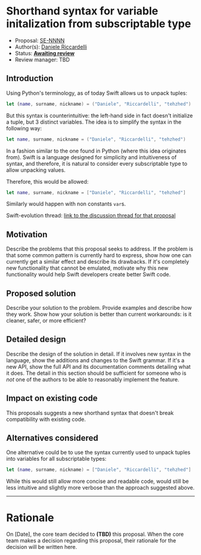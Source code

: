 # Shorthand syntax for variable initalization from subscriptable type

* Proposal: [SE-NNNN](https://github.com/apple/swift-evolution/blob/master/proposals/NNNN-name.md)
* Author(s): [Daniele Riccardelli](https://github.com/tehzhed)
* Status: **[Awaiting review](#rationale)**
* Review manager: TBD

## Introduction

Using Python's terminology, as of today Swift allows us to unpack tuples:
```swift
let (name, surname, nickname) = ("Daniele", "Riccardelli", "tehzhed")
```

But this syntax is counterintuitive: the left-hand side in fact doesn't initialize a tuple, but 3 distinct variables.
The idea is to simplify the syntax in the following way:
```swift
let name, surname, nickname = ("Daniele", "Riccardelli", "tehzhed")
```
In a fashion similar to the one found in Python (where this idea originates from).
Swift is a language designed for simplicity and intuitiveness of syntax, and therefore, it is natural to consider every subscriptable type to allow unpacking values.

Therefore, this would be allowed:
```swift
let name, surname, nickname = ["Daniele", "Riccardelli", "tehzhed"]
```
Similarly would happen with non constants ```var```s.

Swift-evolution thread: [link to the discussion thread for that proposal](https://lists.swift.org/pipermail/swift-evolution)

## Motivation

Describe the problems that this proposal seeks to address. If the
problem is that some common pattern is currently hard to express, show
how one can currently get a similar effect and describe its
drawbacks. If it's completely new functionality that cannot be
emulated, motivate why this new functionality would help Swift
developers create better Swift code.

## Proposed solution

Describe your solution to the problem. Provide examples and describe
how they work. Show how your solution is better than current
workarounds: is it cleaner, safer, or more efficient?

## Detailed design

Describe the design of the solution in detail. If it involves new
syntax in the language, show the additions and changes to the Swift
grammar. If it's a new API, show the full API and its documentation
comments detailing what it does. The detail in this section should be
sufficient for someone who is *not* one of the authors to be able to
reasonably implement the feature.

## Impact on existing code

This proposals suggests a new shorthand syntax that doesn't break compatibility with existing code.

## Alternatives considered

One alternative could be to use the syntax currently used to unpack tuples into variables for all subscriptable types:

```swift
let (name, surname, nickname) = ["Daniele", "Riccardelli", "tehzhed"]
```

While this would still allow more concise and readable code, would still be less intuitive and slightly more verbose than the approach suggested above.

-------------------------------------------------------------------------------

# Rationale

On [Date], the core team decided to **(TBD)** this proposal.
When the core team makes a decision regarding this proposal,
their rationale for the decision will be written here.
